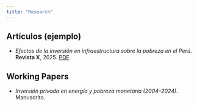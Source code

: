 ```yaml
---
title: "Research"
---
```


## Artículos (ejemplo)
- *Efectos de la inversión en infraestructura sobre la pobreza en el Perú*. **Revista X**, 2025. [PDF](/pdf/paper_ejemplo.pdf)

## Working Papers
- *Inversión privada en energía y pobreza monetaria (2004–2024)*. Manuscrito.
